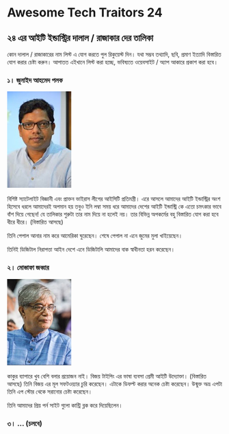 # Awesome Tech Traitors 24

## ২৪ এর আইটি ইন্ডাস্ট্রির দালাল / রাজাকার দের তালিকা

কোন দালাল / রাজাকারের নাম লিস্ট এ যোগ করতে পুল রিকুয়েস্ট দিন। যথা সম্ভব তথ্যাদি, ছবি, প্রমাণ ইত্যাদি বিস্তারিত যোগ করার চেষ্টা করুন। আপাতত এইখানে লিস্ট করা হচ্ছে, ভবিষ্যতে ওয়েবসাইট / অ্যাপ আকারে প্রকাশ করা হবে।

### ১। জুনাইদ আহমেদ পলক

![জুনাইদ আহমেদ পলক](https://github.com/shadhin-bangla/awesome-tech-traitors-24/blob/bcf19f4e9337c92bbae8867aa1339d7d06c9ddbb/photos/1-polok/1.jpeg)

বিশিষ্ট স্যাটেলাইট বিজ্ঞানী এবং প্রাক্তন ভাইরাস লীগের আইসিটি প্রতিমন্ত্রী। এরে আসলে আমাদের আইটি ইন্ডাস্ট্রির অংশ হিসেবে ধরলে আমাদেরই অপমান হয় তবুও ইনি লম্বা সময় ধরে আমাদের দেশের আইটি ইন্ডাস্ট্রি কে এতো চমৎকার ভাবে বাঁশ দিয়ে গেছেন! যে তালিকার শুরুটা তার নাম দিয়ে না হলেই নয়। তার বিভিন্ন অপকর্মের বহু বিস্তারিত যোগ করা হবে ধীরে ধীরে। (বিস্তারিত আসছে)

তিনি পেপাল আনার নাম করে আমেরিকা ঘুরেছেন। শেষে পেপাল না এনে জুমের মুলা খাইয়েছেন।

তিনিই ডিজিটাল নিরাপত্তা আইন দেশে এনে ডিজিটালি আমাদের বাক স্বাধীনতা হরন করেছেন।

### ২। মোস্তাফা জব্বার

![মোস্তাফা জব্বার](https://github.com/shadhin-bangla/awesome-tech-traitors-24/blob/bcf19f4e9337c92bbae8867aa1339d7d06c9ddbb/photos/2-jobbar/1.jpeg)

কাকুর ব্যাপারে খুব বেশি বলার প্রয়োজন নাই। বিজয় টাইপিং এর ভাষা ব্যবসা প্রেমী আইটি উদ্যোক্তা। (বিস্তারিত আসছে) তিনি বিজয় এর মূল সফটওয়্যার চুরি করেছেন। এটাকে ডিফল্ট করার অনেক চেষ্টা করেছেন। উন্মুক্ত অভ্র এপটা তিনি এপ স্টোর থেকে সরানোর চেষ্টা করেছেন। 

তিনি আমাদের প্রিয় পর্ন সাইট গুলো কান্ট্রি ব্লক করে দিয়েছিলেন।

### ৩। ... (চলবে)
